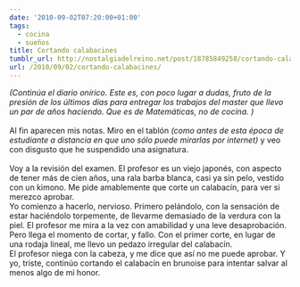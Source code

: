 ```yaml
---
date: '2010-09-02T07:20:00+01:00'
tags:
  - cocina
  - sueños
title: Cortando calabacines
tumblr_url: http://nostalgiadelreino.net/post/18785849258/cortando-calabacines
url: /2010/09/02/cortando-calabacines/
---
```


<p><em>(Continúa el diario onírico. Este es, con poco lugar a dudas, fruto de la presión de los últimos días para entregar los trabajos del master que llevo un par de años haciendo. Que es de Matemáticas, no de cocina. )</em><br/><br/>Al fin aparecen mis notas. Miro en el tablón <em>(como antes de esta época de estudiante a distancia en que uno sólo puede mirarlas por internet)</em> y veo con disgusto que he suspendido una asignatura.<br/><br/>Voy a la revisión del examen. El profesor es un viejo japonés, con aspecto de tener más de cien años, una rala barba blanca, casi ya sin pelo, vestido con un kimono. Me pide amablemente que corte un calabacín, para ver si merezco aprobar.<br/>Yo comienzo a hacerlo, nervioso. Primero pelándolo, con la sensación de estar haciéndolo torpemente, de llevarme demasiado de la verdura con la piel. El profesor me mira a la vez con amabilidad y una leve desaprobación.<br/>Pero llega el momento de cortar, y fallo. Con el primer corte, en lugar de una rodaja lineal, me llevo un pedazo irregular del calabacín.<br/>El profesor niega con la cabeza, y me dice que así no me puede aprobar. Y yo, triste, continúo cortando el calabacín en brunoise para intentar salvar al menos algo de mi honor.</p><div class="blogger-post-footer"><img width="1" height="1" src="https://blogger.googleusercontent.com/tracker/1180118427259117074-7118852020357625878?l=nostalgiadelreino.blogspot.com" alt=""/></div>